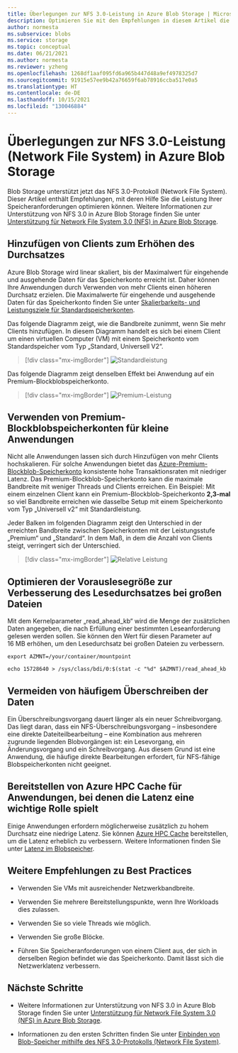 ```yaml
---
title: Überlegungen zur NFS 3.0-Leistung in Azure Blob Storage | Microsoft-Dokumentation
description: Optimieren Sie mit den Empfehlungen in diesem Artikel die Leistung Ihrer NFS 3.0-Speicheranforderungen (Network File System).
author: normesta
ms.subservice: blobs
ms.service: storage
ms.topic: conceptual
ms.date: 06/21/2021
ms.author: normesta
ms.reviewer: yzheng
ms.openlocfilehash: 1268df1aaf095fd6a965b447d48a9ef4978325d7
ms.sourcegitcommit: 91915e57ee9b42a76659f6ab78916ccba517e0a5
ms.translationtype: HT
ms.contentlocale: de-DE
ms.lasthandoff: 10/15/2021
ms.locfileid: "130046884"
---
```

# <a name="network-file-system-nfs-30-performance-considerations-in-azure-blob-storage"></a>Überlegungen zur NFS 3.0-Leistung (Network File System) in Azure Blob Storage

Blob Storage unterstützt jetzt das NFS 3.0-Protokoll (Network File System). Dieser Artikel enthält Empfehlungen, mit deren Hilfe Sie die Leistung Ihrer Speicheranforderungen optimieren können. Weitere Informationen zur Unterstützung von NFS 3.0 in Azure Blob Storage finden Sie unter [Unterstützung für Network File System 3.0 (NFS) in Azure Blob Storage](network-file-system-protocol-support.md).

## <a name="add-clients-to-increase-throughput"></a>Hinzufügen von Clients zum Erhöhen des Durchsatzes

Azure Blob Storage wird linear skaliert, bis der Maximalwert für eingehende und ausgehende Daten für das Speicherkonto erreicht ist. Daher können Ihre Anwendungen durch Verwenden von mehr Clients einen höheren Durchsatz erzielen. Die Maximalwerte für eingehende und ausgehende Daten für das Speicherkonto finden Sie unter [Skalierbarkeits- und Leistungsziele für Standardspeicherkonten](../common/scalability-targets-standard-account.md).

Das folgende Diagramm zeigt, wie die Bandbreite zunimmt, wenn Sie mehr Clients hinzufügen. In diesem Diagramm handelt es sich bei einem Client um einen virtuellen Computer (VM) mit einem Speicherkonto vom Standardspeicher vom Typ „Standard, Universell V2“.

> [!div class="mx-imgBorder"]
> ![Standardleistung](./media/network-file-system-protocol-support-performance/standard-performance-tier.png)

Das folgende Diagramm zeigt denselben Effekt bei Anwendung auf ein Premium-Blockblobspeicherkonto.

> [!div class="mx-imgBorder"]
> ![Premium-Leistung](./media/network-file-system-protocol-support-performance/premium-performance-tier.png)

## <a name="use-premium-block-blob-storage-accounts-for-small-scale-applications"></a>Verwenden von Premium-Blockblobspeicherkonten für kleine Anwendungen

Nicht alle Anwendungen lassen sich durch Hinzufügen von mehr Clients hochskalieren. Für solche Anwendungen bietet das [Azure-Premium-Blockblob-Speicherkonto](../common/storage-account-create.md) konsistente hohe Transaktionsraten mit niedriger Latenz. Das Premium-Blockblob-Speicherkonto kann die maximale Bandbreite mit weniger Threads und Clients erreichen. Ein Beispiel: Mit einem einzelnen Client kann ein Premium-Blockblob-Speicherkonto **2,3-mal** so viel Bandbreite erreichen wie dasselbe Setup mit einem Speicherkonto vom Typ „Universell v2“ mit Standardleistung.

Jeder Balken im folgenden Diagramm zeigt den Unterschied in der erreichten Bandbreite zwischen Speicherkonten mit der Leistungsstufe „Premium“ und „Standard“. In dem Maß, in dem die Anzahl von Clients steigt, verringert sich der Unterschied.

> [!div class="mx-imgBorder"]
> ![Relative Leistung](./media/network-file-system-protocol-support-performance/relative-performance.png)

## <a name="improve-read-ahead-size-to-increase-large-file-read-throughput"></a>Optimieren der Vorauslesegröße zur Verbesserung des Lesedurchsatzes bei großen Dateien

Mit dem Kernelparameter „read_ahead_kb“ wird die Menge der zusätzlichen Daten angegeben, die nach Erfüllung einer bestimmten Leseanforderung gelesen werden sollen. Sie können den Wert für diesen Parameter auf 16 MB erhöhen, um den Lesedurchsatz bei großen Dateien zu verbessern.

```
export AZMNT=/your/container/mountpoint

echo 15728640 > /sys/class/bdi/0:$(stat -c "%d" $AZMNT)/read_ahead_kb
```

## <a name="avoid-frequent-overwrites-on-data"></a>Vermeiden von häufigem Überschreiben der Daten

Ein Überschreibungsvorgang dauert länger als ein neuer Schreibvorgang. Das liegt daran, dass ein NFS-Überschreibungsvorgang – insbesondere eine direkte Dateiteilbearbeitung – eine Kombination aus mehreren zugrunde liegenden Blobvorgängen ist: ein Lesevorgang, ein Änderungsvorgang und ein Schreibvorgang. Aus diesem Grund ist eine Anwendung, die häufige direkte Bearbeitungen erfordert, für NFS-fähige Blobspeicherkonten nicht geeignet.

## <a name="deploy-azure-hpc-cache-for-latency-sensitive-applications"></a>Bereitstellen von Azure HPC Cache für Anwendungen, bei denen die Latenz eine wichtige Rolle spielt

Einige Anwendungen erfordern möglicherweise zusätzlich zu hohem Durchsatz eine niedrige Latenz. Sie können [Azure HPC Cache](../../hpc-cache/nfs-blob-considerations.md) bereitstellen, um die Latenz erheblich zu verbessern. Weitere Informationen finden Sie unter [Latenz im Blobspeicher](storage-blobs-latency.md).

## <a name="other-best-practice-recommendations"></a>Weitere Empfehlungen zu Best Practices

- Verwenden Sie VMs mit ausreichender Netzwerkbandbreite.

- Verwenden Sie mehrere Bereitstellungspunkte, wenn Ihre Workloads dies zulassen.

- Verwenden Sie so viele Threads wie möglich.

- Verwenden Sie große Blöcke.

- Führen Sie Speicheranforderungen von einem Client aus, der sich in derselben Region befindet wie das Speicherkonto. Damit lässt sich die Netzwerklatenz verbessern.

## <a name="next-steps"></a>Nächste Schritte

- Weitere Informationen zur Unterstützung von NFS 3.0 in Azure Blob Storage finden Sie unter [Unterstützung für Network File System 3.0 (NFS) in Azure Blob Storage](network-file-system-protocol-support.md).

- Informationen zu den ersten Schritten finden Sie unter [Einbinden von Blob-Speicher mithilfe des NFS 3.0-Protokolls (Network File System)](network-file-system-protocol-support-how-to.md).
